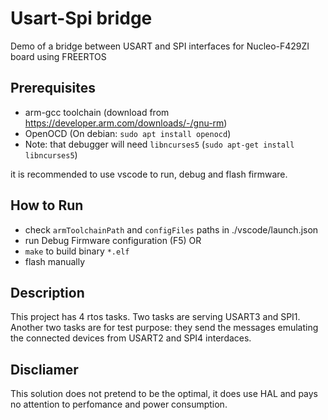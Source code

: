 # Usart-Spi bridge

Demo of a bridge between USART and SPI interfaces for Nucleo-F429ZI board using FREERTOS

## Prerequisites
- arm-gcc toolchain (download from https://developer.arm.com/downloads/-/gnu-rm)
- OpenOCD (On debian: ```sudo apt install openocd```)
- Note: that debugger will need ```libncurses5``` (```sudo apt-get install libncurses5```)


it is recommended to use vscode to run, debug and flash firmware.

## How to Run 
- check ```armToolchainPath``` and ```configFiles``` paths in ./vscode/launch.json
- run Debug Firmware configuration (F5)
OR
- ```make``` to build binary ```*.elf```
- flash manually

## Description

This project has 4 rtos tasks. Two tasks are serving USART3 and SPI1. Another two tasks are for test purpose: they send the messages emulating the connected devices from USART2 and SPI4 interdaces. 



## Discliamer
This solution does not pretend to be the optimal, it does use HAL and pays no attention to perfomance and power consumption.